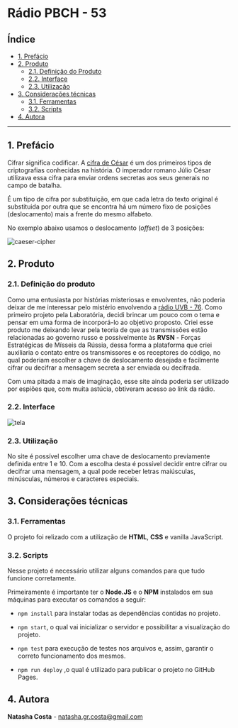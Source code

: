 # Rádio PBCH - 53

## Índice

* [1. Prefácio](#1-prefácio)
* [2. Produto](#2-produto)
  * [2.1. Definição do Produto](#21-definição-do-produto)
  * [2.2. Interface](#22-interface)
  * [2.3. Utilização](#23-utilização)
* [3. Considerações técnicas](#3-considerações-técnicas)
  * [3.1. Ferramentas](#31-ferramentas)
  * [3.2. Scripts](#32-scripts)
* [4. Autora](#4-autora)

***

## 1. Prefácio

Cifrar significa codificar. A [cifra de
César](https://pt.wikipedia.org/wiki/Cifra_de_C%C3%A9sar) é um dos primeiros
tipos de criptografias conhecidas na história. O imperador romano Júlio César
utilizava essa cifra para enviar ordens secretas aos seus generais no campo de
batalha.

É um tipo de cifra por substituição, em que cada letra do texto original é
substituida por outra que se encontra há um número fixo de posições
(deslocamento) mais a frente do mesmo alfabeto.

No exemplo abaixo usamos o deslocamento (_offset_) de 3 posições:

![caeser-cipher](https://user-images.githubusercontent.com/42393520/79086411-4d6b9180-7d12-11ea-8d6f-e034ccdde7b9.png)

## 2. Produto

### 2.1. Definição do produto

Como uma entusiasta por histórias misteriosas e envolventes, não poderia deixar de me interessar pelo mistério envolvendo a [rádio UVB - 76](https://pt.wikipedia.org/wiki/UVB-76). Como primeiro projeto pela Laboratória, decidi brincar um pouco com o tema e pensar em uma forma de incorporá-lo ao objetivo proposto.
Criei esse produto me deixando levar pela teoria de que as transmissões estão relacionadas ao governo russo e possivelmente às **RVSN** - Forças Estratégicas de Mísseis da Rússia, dessa forma a plataforma que criei auxiliaria o contato entre os transmissores e os receptores do código, no qual poderiam escolher a chave de deslocamento desejada e facilmente cifrar ou decifrar a mensagem secreta a ser enviada ou decifrada. 

Com uma pitada a mais de imaginação, esse site ainda poderia ser utilizado por espiões que, com muita astúcia, obtiveram acesso ao link da rádio.

### 2.2. Interface

![tela](https://user-images.githubusercontent.com/42393520/79088570-66c40c00-7d19-11ea-8a3b-c92aa90a5de7.png)

### 2.3. Utilização

No site é possível escolher uma chave de deslocamento previamente definida entre 1 e 10. Com a escolha desta é possível decidir entre cifrar ou decifrar uma mensagem, a qual pode receber letras maiúsculas, minúsculas, números e caracteres especiais.

## 3. Considerações técnicas

### 3.1. Ferramentas

O projeto foi relizado com a utilização de **HTML**, **CSS** e vanilla JavaScript.

### 3.2. Scripts

Nesse projeto é necessário utilizar alguns comandos para que tudo funcione corretamente.

Primeiramente é importante ter o **Node.JS** e o **NPM** instalados em sua máquinas para executar os comandos a seguir:

* `
npm install
` para instalar todas as dependências contidas no projeto.

* `
npm start
`, o qual vai inicializar o servidor e possibilitar a visualização do projeto.

* `
npm test
` para execução de testes nos arquivos e, assim, garantir o correto funcionamento dos mesmos.

* `
npm run deploy
` ,o qual é utilizado para publicar o projeto no GitHub Pages.

## 4. Autora 

**Natasha Costa** - natasha.gr.costa@gmail.com
